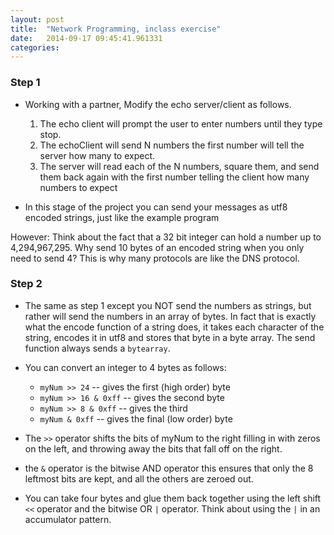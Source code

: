 ```yaml
---
layout: post
title:  "Network Programming, inclass exercise"
date:   2014-09-17 09:45:41.961331
categories:
---
```


### Step 1

* Working with a partner, Modify the echo server/client as follows.

  1.  The echo client will prompt the user to enter numbers until they type stop.
  2.  The echoClient will send N numbers the first number will tell the server how many to expect.
  3.  The server will read each of the N numbers, square them, and send them back again with the  first number telling the client how many numbers to expect

 * In this stage of the project you can send your messages as utf8 encoded strings, just like the example program

However:  Think about the fact that a 32 bit integer can hold a number up to 4,294,967,295.  Why send 10 bytes of an encoded string when you only need to send 4?  This is why many protocols are like the DNS protocol.

### Step 2

* The same as step 1 except you NOT send the numbers as strings, but rather will send the numbers in an array of bytes.  In fact that is exactly what the encode function of a string does, it takes each character of the string, encodes it in utf8 and stores that byte in a byte array.  The send function always sends a ``bytearray``.

* You can convert an integer to 4 bytes as follows:

  * ``myNum >> 24``     -- gives the first (high order) byte
  * ``myNum >> 16 & 0xff``  -- gives the second byte
  * ``myNum >> 8 & 0xff`` -- gives the third
  * ``myNum & 0xff``  -- gives the final (low order) byte

* The ``>>`` operator shifts the bits of myNum to the right filling in with zeros on the left, and throwing away the bits that fall off on the right.

* the ``&`` operator is the bitwise AND operator this ensures that only the 8 leftmost bits are kept, and all the others are zeroed out.

* You can take four bytes and glue them back together using the left shift ``<<`` operator and the bitwise OR ``|`` operator.  Think about using the ``|`` in an accumulator pattern.
